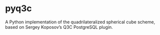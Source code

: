 # pyq3c
A Python implementation of the quadrilateralized spherical cube scheme, based on Sergey Koposov’s Q3C PostgreSQL plugin.
